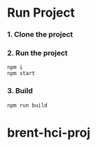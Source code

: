# Run Project
### 1. Clone the project

### 2. Run the project
```shell
npm i
npm start
```

### 3. Build
```shell
npm run build
```
# brent-hci-proj
